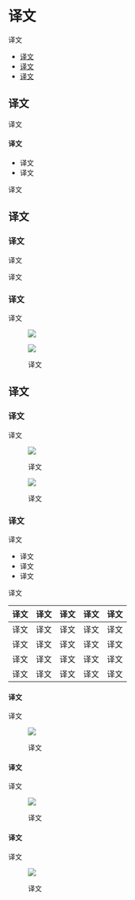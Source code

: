 <div class="article__intro">

[en]: <> (Confirmation & acknowledgement)
# 译文

[en]: <> (Confirmation and acknowledgement communications ask for confirmation before taking an action and acknowledge successful actions.)
译文

<nav>

[en]: <> (Usage)
[en]: <> (Confirmation)
[en]: <> (Acknowledgement)
* [译文](#usage)
* [译文](#confirmation)
* [译文](#acknowledgement)

</nav></div><div class="article__body">

[en]: <> (Usage)
<h2 id="usage">译文</h2>

[en]: <> (Confirming and acknowledging user actions can reduce uncertainty about an action that a user has taken, or is about to take. They also prevent users from making mistakes.)
译文

[en]: <> (Types of actions)
#### 译文

[en]: <> (*Confirming actions* ask the user to verify that they want to proceed with an action.)
[en]: <> (*Acknowledging actions* provide text to let the user know whether an action they chose has been completed.)
* 译文
* 译文

[en]: <> (Not all actions warrant a confirmation or an acknowledgment.)
译文

[en]: <> (Confirmation)
<h2 id="confirmation">译文</h2>

[en]: <> (Usage)
### 译文

[en]: <> (When a UI requests confirmation from a user, it asks if they want to proceed with the action they just took. It may be paired with a warning or critical information related to that action.)
译文

[en]: <> (Confirmation isn’t necessary when the consequences of an action are reversible or negligible. For example, if a check mark shows an image has been selected, further confirmation is unnecessary.)
译文

[en]: <> (Alert dialog)
### 译文

[en]: <> (Confirmation is best delivered using an alert dialog.)
译文

<div class="mdui-row-sm-2"><div class="mdui-col"><figure>

![]({assets_path}/communication/confirmation-acknowledgement/communication-confirmation1.png)

</figure>

</div>
<div class="mdui-col"><figure>

![]({assets_path}/communication/confirmation-acknowledgement/communication-confirmation2.png)

<figcaption>

[en]: <> (An alert dialog confirms the user action and informs the user of what will happen as a result.)
译文

</figcaption></figure></div></div>


[en]: <> (Acknowledgement)
<h2 id="acknowledgement">译文</a>

[en]: <> (Usage)
### 译文

[en]: <> (An acknowledgement notifies the user about system actions occurring in the background. It appears for a short amount of time and may include an option to undo the action.)
译文

<div class="mdui-row-sm-2"><div class="mdui-col"><figure>

![]({assets_path}/communication/confirmation-acknowledgement/communication-acknowledgement1.png)

<figcaption>

[en]: <> (An acknowledgment in the form of a snackbar appears, then fades after a few seconds.)
译文

</figcaption></figure></div><div class="mdui-col"><figure>

![]({assets_path}/communication/confirmation-acknowledgement/communication-acknowledgement2.png)

<figcaption>

[en]: <> (An acknowledgment appears with an undo option. It remains until the user takes an unrelated action, such as scrolling through a list.)
译文

</figcaption></figure></div></div>

[en]: <> (Acknowledgement components)
### 译文

[en]: <> (Acknowledgements can be delivered by a variety of components. Criteria for choosing the right acknowledgement component includes:)
译文

[en]: <> (Urgency level)
[en]: <> (Inclusion of an action to correct a problem)
[en]: <> (Duration on screen \(transient, dismissable, or both\))
* 译文
* 译文
* 译文

[en]: <> (Acknowledgements that are transient mean the component will exit on its own within a few seconds of appearing. Dismissable acknowledgements can be dismissed by selecting an action to dismiss the component.)
译文

[en]: <> (Component    | Urgency  | Content                                 | Behavior                                   | Number of actions to dismiss)
[en]: <> (---------    |----------|---------                                |------                                      |---------)
[en]: <> (Snackbar     | Low      | Informational                           | Transient & dismissable                    | 0-1)
[en]: <> (Alert        | Medium   | Correct a problem; Awareness of state   | Persistent, non-blocking, and dismissable  | 1-2)
[en]: <> (Dialog       | High     | Require a choice; Acknowledge           | Persistent, blocking \(interruptive\)      | 1-2)
[en]: <> (Empty State  | Medium   | Informational                           | Persistent, blocking                       | 0-2)

译文     | 译文     | 译文      | 译文      | 译文
--------|----------|-----------|-----------|-------
译文     | 译文     | 译文      | 译文       |译文
译文     | 译文     | 译文      | 译文       |译文
译文     | 译文     | 译文      | 译文       |译文
译文     | 译文     | 译文      | 译文       |译文

[en]: <> (Alert)
#### 译文

[en]: <> (Use alerts to deliver a persistent, in-app message that informs users of a particular change state.)
译文

<figure>

![]({assets_path}/communication/confirmation-acknowledgement/understanding-alerts-usage.png)

<figcaption>

[en]: <> (An alert)
译文

</figcaption></figure>

[en]: <> (Snackbar)
#### 译文

[en]: <> (Use a snackbar to provide brief feedback about an operation.)
译文

<figure>

![]({assets_path}/communication/confirmation-acknowledgement/snackbars-container-do.png)

<figcaption>

[en]: <> (A snackbar)
译文

</figcaption></figure><div class="mdui-row-sm-2"><div class="mdui-col">

[en]: <> (Empty state)
#### 译文

[en]: <> (When a UI is only available online and content has failed to load or sync, use an empty state. The user should be able to interact with as much of the rest of the app as possible. A link to reload can be presented to help a user accomplish their task.)
译文

</div><div class="mdui-col"><figure>

![]({assets_path}/communication/confirmation-acknowledgement/empty-state-do.png)

<figcaption>

[en]: <> (An empty state)
译文

</figcaption></figure></div></div></div>
